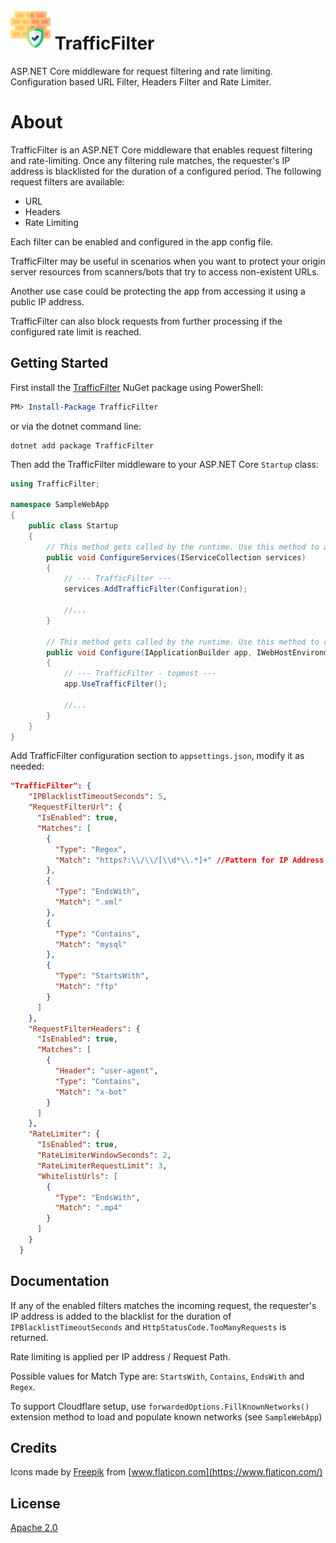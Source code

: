 # ![TrafficFilter](https://raw.githubusercontent.com/vstr/TrafficFilter/main/assets/TrafficFilter64x64.png) TrafficFilter

ASP.NET Core middleware for request filtering and rate limiting. Configuration based URL Filter, Headers Filter and Rate Limiter.

# About

TrafficFilter is an ASP.NET Core middleware that enables request filtering and rate-limiting. Once any filtering rule matches, the requester's IP address is blacklisted for the duration of a configured period. The following request filters are available:
- URL
- Headers
- Rate Limiting

Each filter can be enabled and configured in the app config file.

TrafficFilter may be useful in scenarios when you want to protect your origin server resources from scanners/bots that try to access non-existent URLs.

Another use case could be protecting the app from accessing it using a public IP address.

TrafficFilter can also block requests from further processing if the configured rate limit is reached.

## Getting Started

First install the [TrafficFilter](https://www.nuget.org/packages/TrafficFilter/) NuGet package using PowerShell:
                                  
```powershell
PM> Install-Package TrafficFilter
```

or via the dotnet command line:

```
dotnet add package TrafficFilter
```

Then add the TrafficFilter middleware to your ASP.NET Core `Startup` class:

```csharp
using TrafficFilter;

namespace SampleWebApp
{
    public class Startup
    {
        // This method gets called by the runtime. Use this method to add services to the container.
        public void ConfigureServices(IServiceCollection services)
        {
            // --- TrafficFilter ---
            services.AddTrafficFilter(Configuration);

            //...
        }

        // This method gets called by the runtime. Use this method to configure the HTTP request pipeline.
        public void Configure(IApplicationBuilder app, IWebHostEnvironment env)
        {
            // --- TrafficFilter - topmost ---
            app.UseTrafficFilter();

            //...
        }
    }
}
```

Add TrafficFilter configuration section to `appsettings.json`, modify it as needed:

```json
"TrafficFilter": {
    "IPBlacklistTimeoutSeconds": 5,
    "RequestFilterUrl": {
      "IsEnabled": true,
      "Matches": [
        {
          "Type": "Regex",
          "Match": "https?:\\/\\/[\\d*\\.*]+" //Pattern for IP Address based Url
        },
        {
          "Type": "EndsWith",
          "Match": ".xml"
        },       
        {
          "Type": "Contains",
          "Match": "mysql"
        },
        {
          "Type": "StartsWith",
          "Match": "ftp"
        }
      ]
    },
    "RequestFilterHeaders": {
      "IsEnabled": true,
      "Matches": [
        {
          "Header": "user-agent",
          "Type": "Contains",
          "Match": "x-bot"
        }
      ]
    },
    "RateLimiter": {
      "IsEnabled": true,
      "RateLimiterWindowSeconds": 2,
      "RateLimiterRequestLimit": 3,
      "WhitelistUrls": [
        {
          "Type": "EndsWith",
          "Match": ".mp4"
        }
      ]
    }
  }
```

## Documentation

If any of the enabled filters matches the incoming request, the requester's IP address is added to the blacklist for the duration of `IPBlacklistTimeoutSeconds` and `HttpStatusCode.TooManyRequests` is returned.

Rate limiting is applied per IP address / Request Path.

Possible values for Match Type are: `StartsWith`, `Contains`, `EndsWith` and `Regex`.

To support Cloudflare setup, use `forwardedOptions.FillKnownNetworks()` extension method to load and populate known networks (see `SampleWebApp`)

## Credits
Icons made by [Freepik](https://www.freepik.com) from [www.flaticon.com](https://www.flaticon.com/)

## License

[Apache 2.0](https://raw.githubusercontent.com/vstr/TrafficFilter/main/LICENSE)


